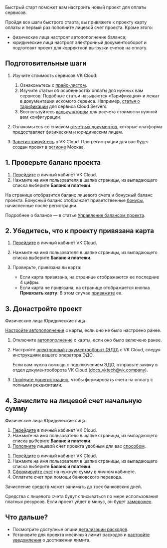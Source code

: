 Быстрый старт поможет вам настроить новый проект для оплаты сервисов.

Пройдя все шаги быстрого старта, вы привяжете к проекту карту оплаты и первый раз пополните лицевой счет проекта. Кроме этого:

- физические лица настроят автопополнение баланса;
- юридические лица настроят электронный документооборот и подготовят проект для корректной выгрузки счетов на оплату.

## Подготовительные шаги

1. Изучите стоимость сервисов VK Cloud:

   1. Ознакомьтесь с [прайс-листом](https://cloud.vk.com/pricelist/).
   1. Изучите статьи об особенностях оплаты для нужных вам сервисов. Подобные статьи называются «Тарификация» и лежат в документации искомого сервиса. Например, [статья о тарификации](/ru/computing/iaas/tariffication) для сервиса Cloud Servers.
   1. Воспользуйтесь [калькулятором](https://cloud.vk.com/pricing) для расчета стоимости нужной вам конфигурации.

1. Ознакомьтесь со списком [отчетных документов](../concepts/report), которые платформа предоставляет физическим и юридическим лицам.
1. [Зарегистрируйтесь](/ru/intro/start/account-registration) в VK Cloud. При регистрации для вас будет создан проект в [регионе](/ru/tools-for-using-services/account/concepts/regions) Москва.

## 1. Проверьте баланс проекта

1. [Перейдите](https://msk.cloud.vk.com/app/) в личный кабинет VK Cloud.
1. Нажмите на имя пользователя в шапке страницы, из выпадающего списка выберите **Баланс и платежи**.

На странице отобразится баланс лицевого счета и бонусный баланс проекта. Бонусный баланс отображает приветственные [бонусы](../concepts/balance#bonuses), начисленные после регистрации.

Подробнее о балансе — в статье [Управление балансом проекта](../service-management/payment).

## 2. Убедитесь, что к проекту привязана карта

1. [Перейдите](https://msk.cloud.vk.com/app/) в личный кабинет VK Cloud.
1. Нажмите на имя пользователя в шапке страницы, из выпадающего списка выберите **Баланс и платежи**.
1. Проверьте, привязана ли карта:

   - Если карта привязана, на странице отображаются ее последние 4 цифры.
   - Если карта не привязана, на странице отображается кнопка **Привязать карту**. В этом случае [привяжите](../service-management/add-card#privyazat_kartu) ее.

## 3. Донастройте проект

<tabs>
<tablist>
<tab>Физические лица</tab>
<tab>Юридические лица</tab>
</tablist>
<tabpanel>

[Настройте автопополнение](../service-management/add-card#nastroit_avtopopolnenie) с карты, если оно не было настроено ранее.

</tabpanel>
<tabpanel>

1. Отключите [автопополнение](../service-management/add-card#nastroit_avtopopolnenie) с карты, если оно было включено ранее.
1. Настройте [электронный документооборот (ЭДО)](../concepts/report#edm) с VK Cloud, следуя инструкциям вашего оператора ЭДО.

   Если вам нужна помощь с подключением ЭДО, отправьте заявку в отдел документооборота VK Cloud (docs_vktech@vk.company).

1. [Пройдите дорегистрацию](/ru/intro/billing/service-management/corporate#doregistraciya_yul), чтобы формировать счета на оплату с полными реквизитами.

</tabpanel>
</tabs>

## 4. Зачислите на лицевой счет начальную сумму

<tabs>
<tablist>
<tab>Физические лица</tab>
<tab>Юридические лица</tab>
</tablist>
<tabpanel>

1. [Перейдите](https://msk.cloud.vk.com/app/) в личный кабинет VK Cloud.
1. Нажмите на имя пользователя в шапке страницы, из выпадающего списка выберите **Баланс и платежи**.
1. [Пополните](../service-management/payment#vnesenie_sredstv) лицевой счет проекта удобным для вас [способом](../concepts/payment-methods/).

</tabpanel>
<tabpanel>

1. [Перейдите](https://msk.cloud.vk.com/app/) в личный кабинет VK Cloud.
1. Нажмите на имя пользователя в шапке страницы, из выпадающего списка выберите **Баланс и платежи**.
1. [Сформируйте счет](../service-management/bill-generation) на нужную сумму в личном кабинете.
1. Оплатите счет при помощи банковского перевода.

Зачисление средств может занимать до трех банковских дней.

</tabpanel>
</tabs>

Средства с лицевого счета будут списываться по мере использования платных ресурсов. Если проект уйдет в минус, он будет [заморожен](/ru/tools-for-using-services/account/concepts/projects#avtomaticheskaya_zamorozka_proekta).

## Что дальше?

- Посмотрите доступные опции [детализации расходов](../service-management/detail).
- Установите для проекта месячный лимит расходов и [настройте уведомления](../service-management/payment#uvedomleniya_o_rashodah) о достижении лимита.
